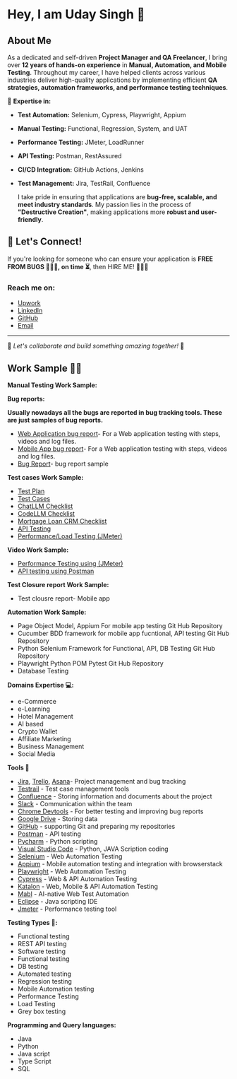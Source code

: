 # Hey, I am Uday Singh 👋

## About Me
As a dedicated and self-driven **Project Manager and QA Freelancer**, I bring over **12 years of hands-on experience** in **Manual, Automation, and Mobile Testing**. Throughout my career, I have helped clients across various industries deliver high-quality applications by implementing efficient **QA strategies, automation frameworks, and performance testing techniques**.

🔹 **Expertise in:**
- **Test Automation:** Selenium, Cypress, Playwright, Appium
- **Manual Testing:** Functional, Regression, System, and UAT
- **Performance Testing:** JMeter, LoadRunner
- **API Testing:** Postman, RestAssured
- **CI/CD Integration:** GitHub Actions, Jenkins
- **Test Management:** Jira, TestRail, Confluence

  I take pride in ensuring that applications are **bug-free, scalable, and meet industry standards**. My passion lies in the process of **"Destructive Creation"**, making applications more **robust and user-friendly**. 

## 🚀 Let's Connect!
If you're looking for someone who can ensure your application is **FREE FROM BUGS 🐛🐛🐛, on time ⏳**, then HIRE ME! 🚀🚀🚀

### Reach me on:
- [Upwork](https://www.upwork.com/freelancers/udaysingh3)
- [LinkedIn](https://www.linkedin.com/in/uday-singh-78079155/)
- [GitHub](https://github.com/udaysinghc)
- [Email](mailto:udaysi99@gmail.com)

---
🚀 *Let's collaborate and build something amazing together!* 🚀


## Work Sample 🧑‍💻

**Manual Testing Work Sample:**

**Bug reports:**

**Usually nowadays all the bugs are reported in bug tracking tools. These are just samples of bug reports.**

 - [Web Application bug report](https://tinyurl.com/webtest12QA)- For a Web application testing with steps, videos and log files.
 - [Mobile App bug report](https://docs.google.com/spreadsheets/d/15u5Yxqvn9cfOoIPeG1JX1_hTUM4ET1DzIAlSO-UqX4w/edit?gid=0#gid=0)- For a Web application testing with steps, videos and log files.
 - [Bug Report](https://docs.google.com/spreadsheets/d/1VzRJETe8WjQQyIVtWM0-B1SR8Dt7y7KstyrrgkJh84s/edit?usp=sharing)- bug report sample

**Test cases Work Sample:**
- [Test Plan](https://docs.google.com/document/d/1Y_ZTAGR88xEn6-nGPTj-siH5WRCCrbMkGtGrYVPN340/edit?usp=sharing)
- [Test Cases](https://docs.google.com/spreadsheets/d/1_OzfQJz4b2vlldEAd5UaeW2mceVdCXU9uoQ3vXNrVn8/edit?usp=sharing)
- [ChatLLM  Checklist](https://docs.google.com/spreadsheets/d/1JU-uB34Xs0beLavKONqIEbwgoqKpFma1KgDwhdfrAIc/edit?gid=0#gid=0)
- [CodeLLM  Checklist](https://docs.google.com/spreadsheets/d/1pyiNVo84yonpnBqpn0yW9qsbN2CIVF94WGRi0y_Qtcg/edit?gid=0#gid=0)
- [Mortgage Loan CRM Checklist](https://docs.google.com/spreadsheets/d/17TN_xpy1jPfrslcyFk3mV7cAQylMLRoC-hMWQWT1l7Y/edit?gid=995827891#gid=995827891)
- [API Testing](https://docs.google.com/spreadsheets/d/10q_WmAEny3UeyXB4OTCG-AeVxH-273Fbkkheho0KuMw/edit?gid=0#gid=0)
- [Performance/Load Testing (JMeter)](https://docs.google.com/spreadsheets/d/1SmLqXBb3iSnpy9ukvEbpCQd-6_Fl2TD_gpmiW1QmekY/edit?gid=1157066253#gid=1157066253)

**Video Work Sample:**
- [Performance Testing using (JMeter)](https://www.loom.com/share/6142475e49764cba8b3d7efb45430f10)
- [API testing using Postman](https://www.loom.com/share/2e160671d5864dfa964b68490371d55d)  

**Test Closure report Work Sample:**
- Test clousre report- Mobile app
  
**Automation Work Sample:**
- Page Object Model, Appium For mobile app testing Git Hub Repository
- Cucumber BDD framework for mobile app fucntional, API testing Git Hub Repository
- Python Selenium Framework for Functional, API, DB Testing Git Hub Repository
- Playwright Python POM Pytest Git Hub Repository
- Database Testing
  
**Domains Expertise 💻:**
- e-Commerce
- e-Learning
- Hotel Management
- AI based
- Crypto Wallet
- Affiliate Marketing
- Business Management
- Social Media
  
**Tools 🔧**
- [Jira](https://www.atlassian.com/pl/software/jira), [Trello](https://trello.com/pl/tour), [Asana](https://app.asana.com/-/login)- Project management and bug tracking
- [Testrail](https://www.testrail.com/) - Test case management tools
- [Confluence](https://www.atlassian.com/software/confluence) - Storing information and documents about the project
- [Slack](https://slack.com/intl/en-in/) - Communication within the team
- [Chrome Devtools](https://developer.chrome.com/docs/devtools/) - For better testing and improving bug reports
- [Google Drive](https://workspace.google.com/intl/pl_pl/products/drive/) - Storing data
- [GitHub](https://github.com/) - supporting Git and preparing my repositories
- [Postman](https://www.postman.com/) - API testing
- [Pycharm](https://www.jetbrains.com/pycharm/) - Python scripting
- [Visual Studio Code](https://code.visualstudio.com/) - Python, JAVA Scription coding
- [Selenium](https://www.selenium.dev/) - Web Automation Testing
- [Appium](https://appium.io/docs/en/2.2/) - Mobile automation testing and integration with browserstack
- [Playwright](https://playwright.dev/) - Web Automation Testing
- [Cypress](https://www.cypress.io/) - Web & API Automation Testing
- [Katalon](https://katalon.com/) - Web, Mobile & API Automation Testing
- [Mabl](https://www.mabl.com/) - AI-native Web Test Automation
- [Eclipse](https://www.eclipse.org/) - Java scripting IDE
- [Jmeter](https://jmeter.apache.org/) - Performance testing tool

**Testing Types 🧪:**
- Functional testing
- REST API testing
- Software testing
- Functional testing
- DB testing
- Automated testing
- Regression testing
- Mobile Automation testing
- Performance Testing
- Load Testing
- Grey box testing
  
**Programming and Query languages:**
- Java
- Python
- Java script
- Type Script
- SQL
